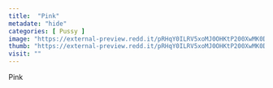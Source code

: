 ```yaml
---
title:  "Pink"
metadate: "hide"
categories: [ Pussy ]
image: "https://external-preview.redd.it/pRHqY0ILRV5xoMJ0OHKtP200XwMK0D8zqGqNtfVGD80.jpg?auto=webp&s=89485414ab157648c229e8d5778e2ebaf7537b2b"
thumb: "https://external-preview.redd.it/pRHqY0ILRV5xoMJ0OHKtP200XwMK0D8zqGqNtfVGD80.jpg?width=1080&crop=smart&auto=webp&s=9e8b83e96c2784baf40857dbc4c7f4a3c38ceb5b"
visit: ""
---
```

Pink
